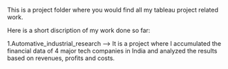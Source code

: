 This is a project folder where you would find all my tableau project related work.

Here is a short discription of my work done so far:

1.Automative_industrial_research --> It is a project where I accumulated the financial data of 4 major tech companies in India and analyzed the results based on revenues, profits and costs.

